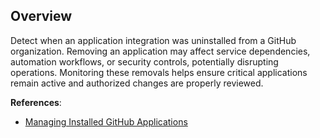 ## Overview

Detect when an application integration was uninstalled from a GitHub organization. Removing an application may affect service dependencies, automation workflows, or security controls, potentially disrupting operations. Monitoring these removals helps ensure critical applications remain active and authorized changes are properly reviewed.

**References**:
- [Managing Installed GitHub Applications](https://docs.github.com/en/apps/using-github-apps/reviewing-and-modifying-installed-github-apps)
